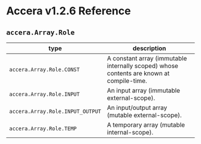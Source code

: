[//]: # (Project: Accera)
[//]: # (Version: v1.2.6)

# Accera v1.2.6 Reference
## `accera.Array.Role`

type | description
--- | ---
`accera.Array.Role.CONST` | A constant array (immutable internally scoped) whose contents are known at compile-time.
`accera.Array.Role.INPUT` | An input array (immutable external-scope).
`accera.Array.Role.INPUT_OUTPUT` | An input/output array (mutable external-scope).
`accera.Array.Role.TEMP` | A temporary array (mutable internal-scope).

<div style="page-break-after: always;"></div>


